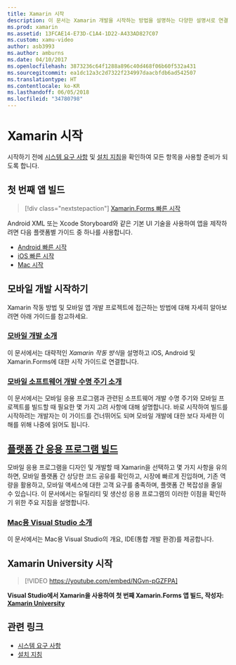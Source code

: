 ```yaml
---
title: Xamarin 시작
description: 이 문서는 Xamarin 개발을 시작하는 방법을 설명하는 다양한 설명서로 연결합니다. 연결된 콘텐츠에서는 첫 번째 앱을 빌드하는 방법을 설명하고, 모바일 개발에 대한 일반 소개를 제공하고, Xamarin University로 교육을 살펴봅니다.
ms.prod: xamarin
ms.assetid: 13FCAE14-E73D-C1A4-1D22-A433AD827C07
ms.custom: xamu-video
author: asb3993
ms.author: amburns
ms.date: 04/10/2017
ms.openlocfilehash: 3873236c64f1288a896c40d468f06b60f532a431
ms.sourcegitcommit: ea1dc12a3c2d7322f234997daacbfdb6ad542507
ms.translationtype: HT
ms.contentlocale: ko-KR
ms.lasthandoff: 06/05/2018
ms.locfileid: "34780798"
---
```

# <a name="getting-started-with-xamarin"></a>Xamarin 시작

시작하기 전에 [시스템 요구 사항](requirements.md) 및 [설치 지침](installation/index.md)을 확인하여 모든 항목을 사용할 준비가 되도록 합니다.

## <a name="build-your-first-app"></a>첫 번째 앱 빌드

> [!div class="nextstepaction"]
> [Xamarin.Forms 빠른 시작](~/xamarin-forms/get-started/hello-xamarin-forms/quickstart.md)

Android XML 또는 Xcode Storyboard와 같은 기본 UI 기술을 사용하여 앱을 제작하려면 다음 플랫폼별 가이드 중 하나를 사용합니다.

* [Android 빠른 시작](~/android/get-started/hello-android/hello-android-quickstart.md)
* [iOS 빠른 시작](~/ios/get-started/hello-ios/hello-ios-quickstart.md)
* [Mac 시작](~/mac/get-started/hello-mac.md)

## <a name="getting-started-with-mobile-development"></a>모바일 개발 시작하기

Xamarin 작동 방법 및 모바일 앱 개발 프로젝트에 접근하는 방법에 대해 자세히 알아보려면 아래 가이드를 참고하세요.

###  <a name="introduction-to-mobile-developmentcross-platformget-startedintroduction-to-mobile-developmentmd"></a>[모바일 개발 소개](~/cross-platform/get-started/introduction-to-mobile-development.md)

이 문서에서는 대략적인 *Xamarin 작동 방식*을 설명하고 iOS, Android 및 Xamarin.Forms에 대한 시작 가이드로 연결합니다.

###  <a name="introduction-to-the-mobile-software-development-lifecyclecross-platformget-startedintroduction-to-mobile-sdlcmd"></a>[모바일 소프트웨어 개발 수명 주기 소개](~/cross-platform/get-started/introduction-to-mobile-sdlc.md)

이 문서에서는 모바일 응용 프로그램과 관련된 소프트웨어 개발 수명 주기와 모바일 프로젝트를 빌드할 때 필요한 몇 가지 고려 사항에 대해 설명합니다. 바로 시작하여 빌드를 시작하려는 개발자는 이 가이드를 건너뛰어도 되며 모바일 개발에 대한 보다 자세한 이해를 위해 나중에 읽어도 됩니다.

##  <a name="building-cross-platform-applicationscross-platformapp-fundamentalsbuilding-cross-platform-applicationsindexmd"></a>[플랫폼 간 응용 프로그램 빌드](~/cross-platform/app-fundamentals/building-cross-platform-applications/index.md)

모바일 응용 프로그램을 디자인 및 개발할 때 Xamarin을 선택하고 몇 가지 사항을 유의하면, 모바일 플랫폼 간 상당한 코드 공유를 확인하고, 시장에 빠르게 진입하며, 기존 역량을 활용하고, 모바일 액세스에 대한 고객 요구를 충족하며, 플랫폼 간 복잡성을 줄일 수 있습니다.&nbsp;이 문서에서는 유틸리티 및 생산성 응용 프로그램의 이러한 이점을 확인하기 위한 주요 지침을 설명합니다.

###  <a name="introducing-visual-studio-for-machttpsdocsmicrosoftcomvisualstudiomac"></a>[Mac용 Visual Studio 소개](https://docs.microsoft.com/visualstudio/mac/)

이 문서에서는 Mac용 Visual Studio의 개요, IDE(통합 개발 환경)를 제공합니다.


## <a name="get-started-with-xamarin-university"></a>Xamarin University 시작

> [!VIDEO https://youtube.com/embed/NGvn-pGZFPA]

**Visual Studio에서 Xamarin을 사용하여 첫 번째 Xamarin.Forms 앱 빌드, 작성자: [Xamarin University](https://university.xamarin.com)**

## <a name="related-links"></a>관련 링크

- [시스템 요구 사항](requirements.md)
- [설치 지침](~/cross-platform/get-started/installation/index.md)
